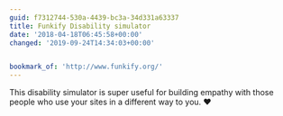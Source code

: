 ```yaml
---
guid: f7312744-530a-4439-bc3a-34d331a63337
title: Funkify Disability simulator
date: '2018-04-18T06:45:58+00:00'
changed: '2019-09-24T14:34:03+00:00'


bookmark_of: 'http://www.funkify.org/'
---
```



This disability simulator is super useful for building empathy with those people who use your sites in a different way to you. ❤️
